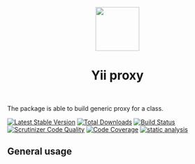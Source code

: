 <p align="center">
  <a href="https://github.com/yiisoft" target="_blank">
      <img src="https://github.com/yiisoft.png" height="100px">
  </a>
  <h1 align="center">Yii proxy</h1>
  <br>
</p>

The package is able to build generic proxy for a class.

[![Latest Stable Version](https://poser.pugx.org/yiisoft/proxy/v/stable.png)](https://packagist.org/packages/yiisoft/proxy)
[![Total Downloads](https://poser.pugx.org/yiisoft/proxy/downloads.png)](https://packagist.org/packages/yiisoft/proxy)
[![Build Status](https://travis-ci.com/yiisoft/proxy.svg?branch=master)](https://travis-ci.com/yiisoft/proxy)
[![Scrutinizer Code Quality](https://scrutinizer-ci.com/g/yiisoft/proxy/badges/quality-score.png?b=master)](https://scrutinizer-ci.com/g/yiisoft/proxy/?branch=master)
[![Code Coverage](https://scrutinizer-ci.com/g/yiisoft/proxy/badges/coverage.png?b=master)](https://scrutinizer-ci.com/g/yiisoft/proxy/?branch=master)
[![static analysis](https://github.com/yiisoft/proxy/workflows/static%20analysis/badge.svg)](https://github.com/yiisoft/proxy/actions?query=workflow%3A%22static+analysis%22)

## General usage

